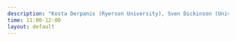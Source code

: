 ```yaml
---
description: "Kosta Derpanis (Ryerson University), Sven Dickinson (University of Toronto)"
time: 11:00-12:00
layout: default
---
```


